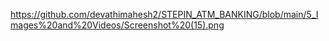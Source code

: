 https://github.com/devathimahesh2/STEPIN_ATM_BANKING/blob/main/5_Images%20and%20Videos/Screenshot%20(15).png
